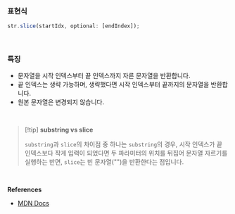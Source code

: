 
### 표현식
```javascript
str.slice(startIdx, optional: [endIndex]);
```

<br>

### 특징

- 문자열을 시작 인덱스부터 끝 인덱스까지 자른 문자열을 반환합니다.
- 끝 인덱스는 생략 가능하며, 생략했다면 시작 인덱스부터 끝까지의 문자열을 반환합니다.
- 원본 문자열은 변경되지 않습니다.


<br>

> [!tip] **substring vs slice**
>
> `substring`과 `slice`의 차이점 중 하나는 `substring`의 경우, 시작 인덱스가 끝 인덱스보다 작게 입력이 되었다면 두 파라미터의 위치를 뒤집어 문자열 자르기를 실행하는 반면, `slice`는 빈 문자열("")을 반환한다는 점입니다.

<br>

**References**
- [MDN Docs](https://developer.mozilla.org/ko/docs/Web/JavaScript/Reference/Global_Objects/String/substring)